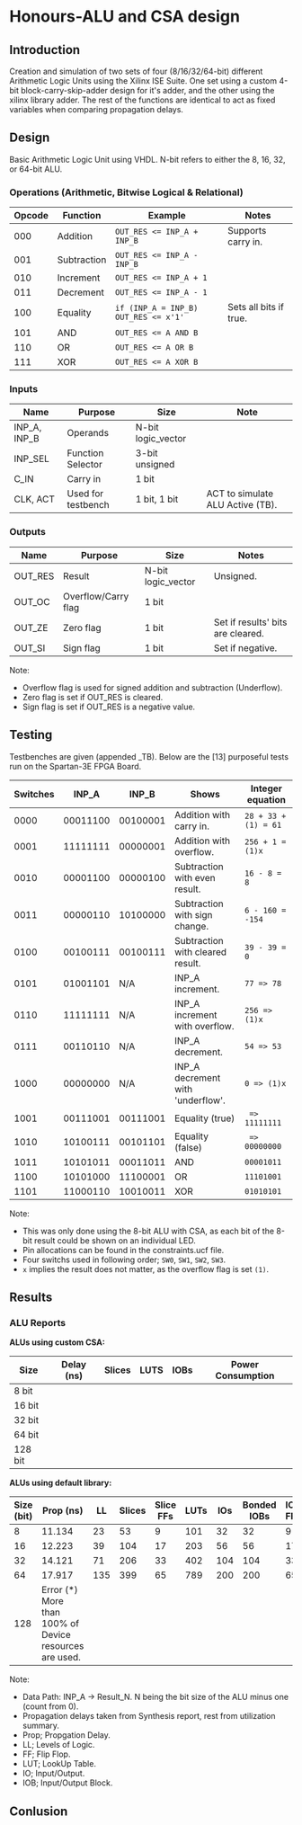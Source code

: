 # Honours-ALU and CSA design

## Introduction

Creation and simulation of two sets of four (8/16/32/64-bit) different Arithmetic Logic Units using the Xilinx ISE Suite. One set using a custom 4-bit block-carry-skip-adder design for it's adder, and the other using the xilinx library adder. The rest of the functions are identical to act as fixed variables when comparing propagation delays. 

## Design

Basic Arithmetic Logic Unit using VHDL. N-bit refers to either the 8, 16, 32, or 64-bit ALU.

### Operations (Arithmetic, Bitwise Logical & Relational)

| Opcode        | Function      | Example                               | Notes                  |
| ------------- | ------------- | ------------------------------------- | ---------------------- |
| 000           | Addition      | `OUT_RES <= INP_A + INP_B`            | Supports carry in.     |
| 001           | Subtraction   | `OUT_RES <= INP_A - INP_B`            |                        |
| 010           | Increment     | `OUT_RES <= INP_A + 1`                |                        |
| 011           | Decrement     | `OUT_RES <= INP_A - 1`                |                        |
| 100           | Equality      | `if (INP_A = INP_B) OUT_RES <= x'1'`  | Sets all bits if true. |
| 101           | AND           | `OUT_RES <= A AND B`                  |                        |
| 110           | OR            | `OUT_RES <= A OR B`                   |                        |
| 111           | XOR           | `OUT_RES <= A XOR B`                  |                        |

### Inputs

| Name          | Purpose            | Size               | Note                             |
| ------------- | ------------------ | ------------------ | -------------------------------- |
| INP_A, INP_B  | Operands           | N-bit logic_vector |                                  |
| INP_SEL       | Function Selector  | 3-bit unsigned     |                                  |
| C_IN          | Carry in           | 1 bit              |                                  |
| CLK, ACT      | Used for testbench | 1 bit, 1 bit       | ACT to simulate ALU Active (TB). | 

### Outputs

| Name    | Purpose             | Size                | Notes                             |
| ------- | ------------------- | ------------------- | --------------------------------- |
| OUT_RES | Result              | N-bit logic_vector  | Unsigned.                         |
| OUT_OC  | Overflow/Carry flag | 1 bit               |                                   |
| OUT_ZE  | Zero flag           | 1 bit               | Set if results' bits are cleared. |
| OUT_SI  | Sign flag           | 1 bit               | Set if negative.                  |

Note: 
* Overflow flag is used for signed addition and subtraction (Underflow).
* Zero flag is set if OUT_RES is cleared.
* Sign flag is set if OUT_RES is a negative value.

## Testing

Testbenches are given (appended _TB). Below are the [13] purposeful tests run on the Spartan-3E FPGA Board.

| Switches | INP_A    | INP_B    | Shows                             | Integer equation     |
| -------- | -------- | -------- | --------------------------------- | -------------------- |
| 0000     | 00011100 | 00100001 | Addition with carry in.           | `28 + 33 + (1) = 61` |
| 0001     | 11111111 | 00000001 | Addition with overflow.           | `256 + 1 = (1)x`     |
| 0010     | 00001100 | 00000100 | Subtraction with even result.     | `16 - 8 = 8`         |
| 0011     | 00000110 | 10100000 | Subtraction with sign change.     | `6 - 160 = -154`     |
| 0100     | 00100111 | 00100111 | Subtraction with cleared result.  | `39 - 39 = 0`        |
| 0101     | 01001101 | N/A      | INP_A increment.                  | `77 => 78`           |
| 0110     | 11111111 | N/A      | INP_A increment with overflow.    | `256 => (1)x`        |
| 0111     | 00110110 | N/A      | INP_A decrement.                  | `54 => 53`           |
| 1000     | 00000000 | N/A      | INP_A decrement with 'underflow'. | `0 => (1)x`          |
| 1001     | 00111001 | 00111001 | Equality (true)                   | ` => 11111111`       |
| 1010     | 10100111 | 00101101 | Equality (false)                  | ` => 00000000`       |
| 1011     | 10101011 | 00011011 | AND                               | `00001011`           |
| 1100     | 10101000 | 11100001 | OR                                | `11101001`           |
| 1101     | 11000110 | 10010011 | XOR                               | `01010101`           |

Note: 
* This was only done using the 8-bit ALU with CSA, as each bit of the 8-bit result could be shown on an individual LED.
* Pin allocations can be found in the constraints.ucf file.
* Four switchs used in following order; `SW0`, `SW1`, `SW2`, `SW3`.
* `x` implies the result does not matter, as the overflow flag is set `(1)`.

## Results

### ALU Reports

**ALUs using custom CSA:**

| Size    | Delay (ns) | Slices | LUTS | IOBs | Power Consumption |
| ------- | ---------- | ------ | ---- | ---- | ----------------- |
| 8 bit   |            |        |      |      |                   |
| 16 bit  |            |        |      |      |                   |
| 32 bit  |            |        |      |      |                   |
| 64 bit  |            |        |      |      |                   |
| 128 bit |            |        |      |      |                   |

**ALUs using default library:**

| Size (bit) | Prop (ns) | LL     | Slices | Slice FFs | LUTs | IOs  | Bonded IOBs | IOB FFs | GCLKs |
| ---------- | --------- | ------ | ------ | --------- | ---- | ---- | ----------- | ------- | ----- |
| 8          | 11.134    | 23     | 53     | 9         | 101  | 32   | 32          | 9       | 1     |
| 16         | 12.223    | 39     | 104    | 17        | 203  | 56   | 56          | 17      | 1     |
| 32         | 14.121    | 71     | 206    | 33        | 402  | 104  | 104         | 33      | 1     |
| 64         | 17.917    | 135    | 399    | 65        | 789  | 200  | 200         | 65      | 1     |
| 128        | Error (\*) More than 100% of Device resources are used.

Note: 
* Data Path: INP_A -> Result_N. N being the bit size of the ALU minus one (count from 0).
* Propagation delays taken from Synthesis report, rest from utilization summary.
* Prop; Propgation Delay.
* LL; Levels of Logic.
* FF; Flip Flop.
* LUT; LookUp Table.
* IO; Input/Output.
* IOB; Input/Output Block.

## Conlusion



